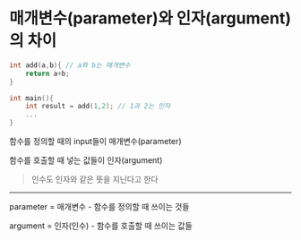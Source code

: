 # 매개변수(parameter)와 인자(argument)의 차이

```cpp
int add(a,b){ // a와 b는 매개변수
    return a+b;
}

int main(){
    int result = add(1,2); // 1과 2는 인자
    ...
}
```

함수를 정의할 때의 input들이 매개변수(parameter)

함수를 호출할 때 넣는 값들이 인자(argument)

> 인수도 인자와 같은 뜻을 지닌다고 한다

---

parameter = 매개변수 - 함수를 정의할 때 쓰이는 것들

argument = 인자(인수) - 함수를 호출할 때 쓰이는 값들